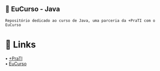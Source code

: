 ## 📖 EuCurso - Java
    Repositório dedicado ao curso de Java, uma parceria da +PraTI com o EuCurso

# 🔗 Links
• <a href="https://www.maisprati.com.br/">
 +PraTI
</a> <br>
• <a href="https://www.eucurso.com.br/">
 EuCurso
</a>
